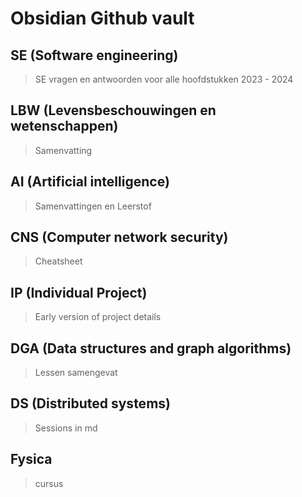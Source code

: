 # Obsidian Github vault
## SE (Software engineering)
> SE vragen en antwoorden voor alle hoofdstukken 2023 - 2024

## LBW (Levensbeschouwingen en wetenschappen)
> Samenvatting

## AI (Artificial intelligence)
> Samenvattingen en Leerstof

## CNS (Computer network security)
> Cheatsheet

## IP (Individual Project)
> Early version of project details

## DGA (Data structures and graph algorithms)
> Lessen samengevat

## DS (Distributed systems)
> Sessions in md

## Fysica
> cursus
